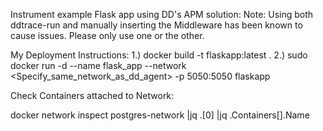 Instrument example Flask app using DD's APM solution:
Note: Using both ddtrace-run and manually inserting the Middleware has been known to cause issues. Please only use one or the other.

My Deployment Instructions:
1.) docker build -t flaskapp:latest .
2.) sudo docker run -d --name flask_app --network <Specify_same_network_as_dd_agent> -p 5050:5050 flaskapp

Check Containers attached to Network:

docker network inspect postgres-network |jq .[0] |jq .Containers[].Name
